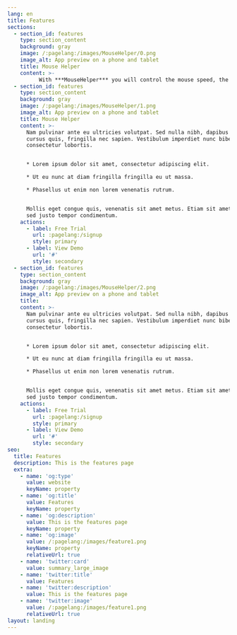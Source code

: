```yaml
---
lang: en
title: Features
sections:
  - section_id: features
    type: section_content
    background: gray
    image: /:pagelang:/images/MouseHelper/0.png
    image_alt: App preview on a phone and tablet
    title: Mouse Helper
    content: >-
          With ***MouseHelper*** you will control the mouse speed, the button press time or the drag and drog operations
  - section_id: features
    type: section_content
    background: gray
    image: /:pagelang:/images/MouseHelper/1.png
    image_alt: App preview on a phone and tablet
    title: Mouse Helper
    content: >-
      Nam pulvinar ante eu ultricies volutpat. Sed nulla nibh, dapibus sit amet
      cursus quis, fringilla nec sapien. Vestibulum imperdiet nunc bibendum
      consectetur lobortis.


      * Lorem ipsum dolor sit amet, consectetur adipiscing elit.

      * Ut eu nunc at diam fringilla fringilla eu ut massa.

      * Phasellus ut enim non lorem venenatis rutrum.


      Mollis eget congue quis, venenatis sit amet metus. Etiam sit amet tortor
      sed justo tempor condimentum.
    actions:
      - label: Free Trial
        url: :pagelang:/signup
        style: primary
      - label: View Demo
        url: '#'
        style: secondary
  - section_id: features
    type: section_content
    background: gray
    image: /:pagelang:/images/MouseHelper/2.png
    image_alt: App preview on a phone and tablet
    title:  
    content: >-
      Nam pulvinar ante eu ultricies volutpat. Sed nulla nibh, dapibus sit amet
      cursus quis, fringilla nec sapien. Vestibulum imperdiet nunc bibendum
      consectetur lobortis.


      * Lorem ipsum dolor sit amet, consectetur adipiscing elit.

      * Ut eu nunc at diam fringilla fringilla eu ut massa.

      * Phasellus ut enim non lorem venenatis rutrum.


      Mollis eget congue quis, venenatis sit amet metus. Etiam sit amet tortor
      sed justo tempor condimentum.
    actions:
      - label: Free Trial
        url: :pagelang:/signup
        style: primary
      - label: View Demo
        url: '#'
        style: secondary
seo:
  title: Features
  description: This is the features page
  extra:
    - name: 'og:type'
      value: website
      keyName: property
    - name: 'og:title'
      value: Features
      keyName: property
    - name: 'og:description'
      value: This is the features page
      keyName: property
    - name: 'og:image'
      value: /:pagelang:/images/feature1.png
      keyName: property
      relativeUrl: true
    - name: 'twitter:card'
      value: summary_large_image
    - name: 'twitter:title'
      value: Features
    - name: 'twitter:description'
      value: This is the features page
    - name: 'twitter:image'
      value: /:pagelang:/images/feature1.png
      relativeUrl: true
layout: landing
---
```

